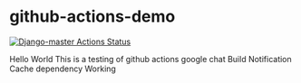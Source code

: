 # github-actions-demo

[![Django-master Actions Status](https://github.com/arjunmdr/github-action-demo/workflows/django/badge.svg)](https://github.com/arjunmdr/github-action-demo/actions)

Hello World
This is a testing of github actions
google chat Build Notification
Cache dependency
Working

